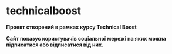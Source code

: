 # technicalboost
**Проект створений в рамках курсу Technical Boost**

**Сайт показує користувачів соціальної мережі на яких можна підписатися або відписатися від них.**
